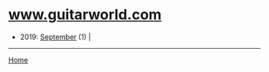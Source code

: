 # www.guitarworld.com

  * 2019: 
      [September](./www-guitarworld-com-2019-09.md) (1) | 

----

[Home](../)

